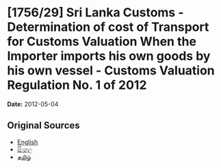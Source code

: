# [1756/29] Sri Lanka Customs  - Determination of cost of Transport for Customs Valuation When the Importer imports his own goods by his own vessel - Customs Valuation Regulation No. 1 of 2012

**Date:** 2012-05-04

## Original Sources

- [English](https://documents.gov.lk/view/extra-gazettes/2012/5/1756-29_E.pdf)
- [සිංහල](https://documents.gov.lk/view/extra-gazettes/2012/5/1756-29_S.pdf)
- [தமிழ்](https://documents.gov.lk/view/extra-gazettes/2012/5/1756-29_T.pdf)
